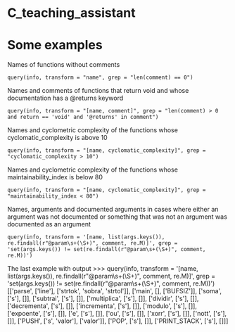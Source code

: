 # C_teaching_assistant

# Some examples

Names of functions without comments

	query(info, transform = "name", grep = "len(comment) == 0")

Names and comments of functions that return void and whose documentation has a @returns keyword

	query(info, transform = "[name, comment]", grep = "len(comment) > 0 and return == 'void' and '@returns' in comment")

Names and cyclometric complexity of the functions whose cyclomatic_complexity is above 10

	query(info, transform = "[name, cyclomatic_complexity]", grep = "cyclomatic_complexity > 10")

Names and cyclometric complexity of the functions whose maintainability_index is below 80

	query(info, transform = "[name, cyclomatic_complexity]", grep = "maintainability_index < 80")

Names, arguments and documented arguments in cases where either an argument was not documented or something that was not an argument was documented as an argument

	query(info, transform = '[name, list(args.keys()), re.findall(r"@param\s+(\S+)", comment, re.M)]', grep = 'set(args.keys()) != set(re.findall(r"@param\s+(\S+)", comment, re.M))')

The last example with output
	>>> query(info, transform = '[name, list(args.keys()), re.findall(r"@param\s+(\S+)", comment, re.M)]', grep = 'set(args.keys()) != set(re.findall(r"@param\s+(\S+)", comment, re.M))')
	[['parse', ['line'], ['strtok', 'sobra', 'strtol']], ['main', [], ['BUFSIZ']], ['soma', ['s'], []], ['subtrai', ['s'], []], ['multiplica', ['s'], []], ['dividir', ['s'], []], ['decrementa', ['s'], []], ['incrementa', ['s'], []], ['modulo', ['s'], []], ['expoente', ['s'], []], ['e', ['s'], []], ['ou', ['s'], []], ['xorr', ['s'], []], ['nott', ['s'], []], ['PUSH', ['s', 'valor'], ['valor']], ['POP', ['s'], []], ['PRINT_STACK', ['s'], []]]

